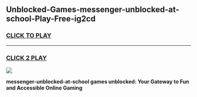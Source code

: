 
## Unblocked-Games-messenger-unblocked-at-school-Play-Free-ig2cd
<h3>
<a href="https://premium76.site?title=messenger-unblocked-at-school&ref=21A">CLICK TO PLAY</a></h3>
<hr>

<h3>
<a href="https://premium76.site?title=messenger-unblocked-at-school&ref=21A">CLICK 2 PLAY</a>
  
</h3>

<a href="https://premium76.site?title=messenger-unblocked-at-school&ref=21A"><img src="https://clearcache.store/games.png"></a>


**messenger-unblocked-at-school games unblocked: Your Gateway to Fun and Accessible Online Gaming**
